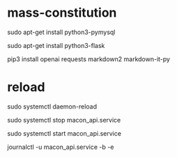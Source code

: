 # mass-constitution

sudo apt-get install python3-pymysql

sudo apt-get install python3-flask

pip3 install openai requests markdown2 markdown-it-py

# reload

sudo systemctl daemon-reload

sudo systemctl stop macon_api.service

sudo systemctl start macon_api.service

journalctl -u macon_api.service -b -e
